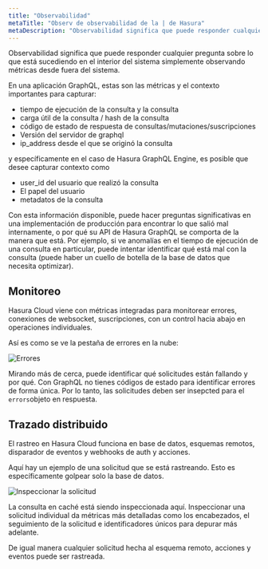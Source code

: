 ```yaml
---
title: "Observabilidad"
metaTitle: "Observ de observabilidad de la | de Hasura"
metaDescription: "Observabilidad significa que puede responder cualquier pregunta sobre lo que está sucediendo en el interior del sistema simplemente observando métricas desde fuera del sistema"
---
```


Observabilidad significa que puede responder cualquier pregunta sobre lo que está sucediendo en el interior del sistema simplemente observando métricas desde fuera del sistema.

En una aplicación GraphQL, estas son las métricas y el contexto importantes para capturar:

- tiempo de ejecución de la consulta y la consulta
- carga útil de la consulta / hash de la consulta
- código de estado de respuesta de consultas/mutaciones/suscripciones
- Versión del servidor de graphql
- ip_address desde el que se originó la consulta

y específicamente en el caso de Hasura GraphQL Engine, es posible que desee capturar contexto como

- user_id del usuario que realizó la consulta
- El papel del usuario
- metadatos de la consulta

Con esta información disponible, puede hacer preguntas significativas en una implementación de producción para encontrar lo que salió mal internamente, o por qué su API de Hasura GraphQL se comporta de la manera que está. Por ejemplo, si ve anomalías en el tiempo de ejecución de una consulta en particular, puede intentar identificar qué está mal con la consulta (puede haber un cuello de botella de la base de datos que necesita optimizar).

## Monitoreo

Hasura Cloud viene con métricas integradas para monitorear errores, conexiones de websocket, suscripciones, con un control hacia abajo en operaciones individuales.

Así es como se ve la pestaña de errores en la nube:

![Errores](https://graphql-engine-cdn.hasura.io/learn-hasura/assets/graphql-hasura-advanced/error-monitoring.png)

Mirando más de cerca, puede identificar qué solicitudes están fallando y por qué. Con GraphQL no tienes códigos de estado para identificar errores de forma única. Por lo tanto, las solicitudes deben ser insepcted para el `errors`objeto en respuesta.

## Trazado distribuido

El rastreo en Hasura Cloud funciona en base de datos, esquemas remotos, disparador de eventos y webhooks de auth y acciones.

Aquí hay un ejemplo de una solicitud que se está rastreando. Esto es específicamente golpear solo la base de datos.

![Inspeccionar la solicitud](https://graphql-engine-cdn.hasura.io/learn-hasura/assets/graphql-hasura-advanced/inspect-request.png)

La consulta en caché está siendo inspeccionada aquí. Inspeccionar una solicitud individual da métricas más detalladas como los encabezados, el seguimiento de la solicitud e identificadores únicos para depurar más adelante.

De igual manera cualquier solicitud hecha al esquema remoto, acciones y eventos puede ser rastreada.
